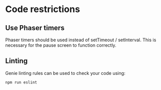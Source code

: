 # Code restrictions

## Use Phaser timers
Phaser timers should be used instead of setTimeout / setInterval.
This is necessary for the pause screen to function correctly.

## Linting

Genie linting rules can be used to check your code using:

`npm run eslint`